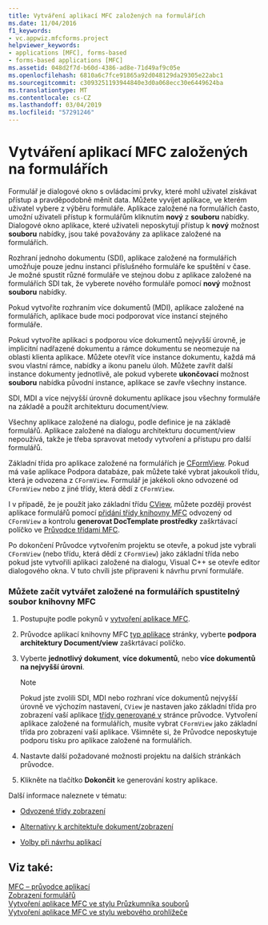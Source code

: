 ```yaml
---
title: Vytváření aplikací MFC založených na formulářích
ms.date: 11/04/2016
f1_keywords:
- vc.appwiz.mfcforms.project
helpviewer_keywords:
- applications [MFC], forms-based
- forms-based applications [MFC]
ms.assetid: 048d2f7d-b60d-4386-ad8e-71d49af9c05e
ms.openlocfilehash: 6810a6c7fce91865a92d048129da29305e22abc1
ms.sourcegitcommit: c3093251193944840e3d0a068ecc30e6449624ba
ms.translationtype: MT
ms.contentlocale: cs-CZ
ms.lasthandoff: 03/04/2019
ms.locfileid: "57291246"
---
```

# <a name="creating-a-forms-based-mfc-application"></a>Vytváření aplikací MFC založených na formulářích

Formulář je dialogové okno s ovládacími prvky, které mohl uživatel získávat přístup a pravděpodobně měnit data. Můžete vyvíjet aplikace, ve kterém uživatel vybere z výběru formuláře. Aplikace založené na formulářích často, umožní uživateli přístup k formulářům kliknutím **nový** z **souboru** nabídky. Dialogové okno aplikace, které uživateli neposkytují přístup k **nový** možnost **souboru** nabídky, jsou také považovány za aplikace založené na formulářích.

Rozhraní jednoho dokumentu (SDI), aplikace založené na formulářích umožňuje pouze jednu instanci příslušného formuláře ke spuštění v čase. Je možné spustit různé formuláře ve stejnou dobu z aplikace založené na formulářích SDI tak, že vyberete nového formuláře pomocí **nový** možnost **souboru** nabídky.

Pokud vytvoříte rozhraním více dokumentů (MDI), aplikace založené na formulářích, aplikace bude moci podporovat více instancí stejného formuláře.

Pokud vytvoříte aplikaci s podporou více dokumentů nejvyšší úrovně, je implicitní nadřazené dokumentu a rámce dokumentu se neomezuje na oblasti klienta aplikace. Můžete otevřít více instance dokumentu, každá má svou vlastní rámce, nabídky a ikonu panelu úloh. Můžete zavřít další instance dokumenty jednotlivě, ale pokud vyberete **ukončovací** možnost **souboru** nabídka původní instance, aplikace se zavře všechny instance.

SDI, MDI a více nejvyšší úrovně dokumentu aplikace jsou všechny formuláře na základě a použít architekturu document/view.

Všechny aplikace založené na dialogu, podle definice je na základě formulářů. Aplikace založené na dialogu architekturu document/view nepoužívá, takže je třeba spravovat metody vytvoření a přístupu pro další formulářů.

Základní třída pro aplikace založené na formulářích je [CFormView](../../mfc/reference/cformview-class.md). Pokud má vaše aplikace Podpora databáze, pak můžete také vybrat jakoukoli třídu, která je odvozena z `CFormView`. Formulář je jakékoli okno odvozené od `CFormView` nebo z jiné třídy, která dědí z `CFormView`.

I v případě, že je použít jako základní třídu [CView](../../mfc/reference/cview-class.md), můžete později provést aplikace formulářů pomocí [přidání třídy knihovny MFC](../../mfc/reference/adding-an-mfc-class.md) odvozený od `CFormView` a kontrolu **generovat DocTemplate prostředky** zaškrtávací políčko ve [Průvodce třídami MFC](../../mfc/reference/document-template-strings-mfc-add-class-wizard.md).

Po dokončení Průvodce vytvořením projektu se otevře, a pokud jste vybrali `CFormView` (nebo třídu, která dědí z `CFormView`) jako základní třída nebo pokud jste vytvořili aplikaci založené na dialogu, Visual C++ se otevře editor dialogového okna. V tuto chvíli jste připraveni k návrhu první formuláře.

### <a name="to-begin-creating-a-forms-based-mfc-executable"></a>Můžete začít vytvářet založené na formulářích spustitelný soubor knihovny MFC

1. Postupujte podle pokynů v [vytvoření aplikace MFC](../../mfc/reference/creating-an-mfc-application.md).

1. Průvodce aplikací knihovny MFC [typ aplikace](../../mfc/reference/application-type-mfc-application-wizard.md) stránky, vyberte **podpora architektury Document/view** zaškrtávací políčko.

1. Vyberte **jednotlivý dokument**, **více dokumentů**, nebo **více dokumentů na nejvyšší úrovni**.

    > [!NOTE]
    >  Pokud jste zvolili SDI, MDI nebo rozhraní více dokumentů nejvyšší úrovně ve výchozím nastavení, `CView` je nastaven jako základní třída pro zobrazení vaší aplikace [třídy generované v](../../mfc/reference/generated-classes-mfc-application-wizard.md) stránce průvodce. Vytvoření aplikace založené na formulářích, musíte vybrat `CFormView` jako základní třída pro zobrazení vaší aplikace. Všimněte si, že Průvodce neposkytuje podporu tisku pro aplikace založené na formulářích.

1. Nastavte další požadované možnosti projektu na dalších stránkách průvodce.

1. Klikněte na tlačítko **Dokončit** ke generování kostry aplikace.

Další informace naleznete v tématu:

- [Odvozené třídy zobrazení](../../mfc/derived-view-classes-available-in-mfc.md)

- [Alternativy k architektuře dokument/zobrazení](../../mfc/alternatives-to-the-document-view-architecture.md)

- [Volby při návrhu aplikací](../../mfc/application-design-choices.md)

## <a name="see-also"></a>Viz také:

[MFC – průvodce aplikací](../../mfc/reference/mfc-application-wizard.md)<br/>
[Zobrazení formulářů](../../mfc/form-views-mfc.md)<br/>
[Vytvoření aplikace MFC ve stylu Průzkumníka souborů](../../mfc/reference/creating-a-file-explorer-style-mfc-application.md)<br/>
[Vytvoření aplikace MFC ve stylu webového prohlížeče](../../mfc/reference/creating-a-web-browser-style-mfc-application.md)
